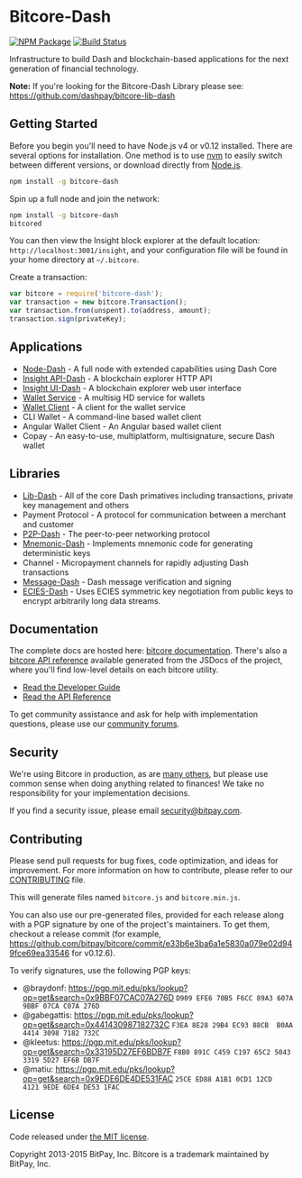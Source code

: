 Bitcore-Dash
=======

[![NPM Package](https://img.shields.io/npm/v/bitcore-dash.svg?style=flat-square)](https://www.npmjs.org/package/bitcore-dash)
[![Build Status](https://img.shields.io/travis/dashpay/bitcore-dash.svg?branch=master&style=flat-square)](https://travis-ci.org/dashpay/bitcore-dash)

Infrastructure to build Dash and blockchain-based applications for the next generation of financial technology.

**Note:** If you're looking for the Bitcore-Dash Library please see: https://github.com/dashpay/bitcore-lib-dash

## Getting Started

Before you begin you'll need to have Node.js v4 or v0.12 installed. There are several options for installation. One method is to use [nvm](https://github.com/creationix/nvm) to easily switch between different versions, or download directly from [Node.js](https://nodejs.org/).

```bash
npm install -g bitcore-dash
```

Spin up a full node and join the network:

```bash
npm install -g bitcore-dash
bitcored
```

You can then view the Insight block explorer at the default location: `http://localhost:3001/insight`, and your configuration file will be found in your home directory at `~/.bitcore`.

Create a transaction:
```js
var bitcore = require('bitcore-dash');
var transaction = new bitcore.Transaction();
var transaction.from(unspent).to(address, amount);
transaction.sign(privateKey);
```

## Applications

- [Node-Dash](https://github.com/dashpay/bitcore-node-dash) - A full node with extended capabilities using Dash Core
- [Insight API-Dash](https://github.com/dashpay/insight-api-dash) - A blockchain explorer HTTP API
- [Insight UI-Dash](https://github.com/dashpay/insight-ui-dash) - A blockchain explorer web user interface
- [Wallet Service](https://github.com/dashpay/bitcore-wallet-service-dash) - A multisig HD service for wallets
- [Wallet Client](https://github.com/dashpay/bitcore-wallet-client-dash) - A client for the wallet service
- CLI Wallet - A command-line based wallet client
- Angular Wallet Client - An Angular based wallet client
- Copay - An easy-to-use, multiplatform, multisignature, secure Dash wallet

## Libraries

- [Lib-Dash](https://github.com/dashpay/bitcore-lib-dash) - All of the core Dash primatives including transactions, private key management and others
- Payment Protocol - A protocol for communication between a merchant and customer
- [P2P-Dash](https://github.com/dashpay/bitcore-p2p-dash) - The peer-to-peer networking protocol
- [Mnemonic-Dash](https://github.com/dashpay/bitcore-mnemonic-dash) - Implements mnemonic code for generating deterministic keys
- Channel - Micropayment channels for rapidly adjusting Dash transactions
- [Message-Dash](https://github.com/dashpay/bitcore-message-dash) - Dash message verification and signing
- [ECIES-Dash](https://github.com/dashpay/bitcore-ecies-dash) - Uses ECIES symmetric key negotiation from public keys to encrypt arbitrarily long data streams.

## Documentation

The complete docs are hosted here: [bitcore documentation](http://bitcore.io/guide/). There's also a [bitcore API reference](http://bitcore.io/api/) available generated from the JSDocs of the project, where you'll find low-level details on each bitcore utility.

- [Read the Developer Guide](http://bitcore.io/guide/)
- [Read the API Reference](http://bitcore.io/api/)

To get community assistance and ask for help with implementation questions, please use our [community forums](http://bitpaylabs.com/c/bitcore).

## Security

We're using Bitcore in production, as are [many others](http://bitcore.io#projects), but please use common sense when doing anything related to finances! We take no responsibility for your implementation decisions.

If you find a security issue, please email security@bitpay.com.

## Contributing

Please send pull requests for bug fixes, code optimization, and ideas for improvement. For more information on how to contribute, please refer to our [CONTRIBUTING](https://github.com/bitpay/bitcore/blob/master/CONTRIBUTING.md) file.

This will generate files named `bitcore.js` and `bitcore.min.js`.

You can also use our pre-generated files, provided for each release along with a PGP signature by one of the project's maintainers. To get them, checkout a release commit (for example, https://github.com/bitpay/bitcore/commit/e33b6e3ba6a1e5830a079e02d949fce69ea33546 for v0.12.6).

To verify signatures, use the following PGP keys:
- @braydonf: https://pgp.mit.edu/pks/lookup?op=get&search=0x9BBF07CAC07A276D `D909 EFE6 70B5 F6CC 89A3 607A 9BBF 07CA C07A 276D`
- @gabegattis: https://pgp.mit.edu/pks/lookup?op=get&search=0x441430987182732C `F3EA 8E28 29B4 EC93 88CB  B0AA 4414 3098 7182 732C`
- @kleetus: https://pgp.mit.edu/pks/lookup?op=get&search=0x33195D27EF6BDB7F `F8B0 891C C459 C197 65C2 5043 3319 5D27 EF6B DB7F`
- @matiu: https://pgp.mit.edu/pks/lookup?op=get&search=0x9EDE6DE4DE531FAC `25CE ED88 A1B1 0CD1 12CD  4121 9EDE 6DE4 DE53 1FAC`

## License

Code released under [the MIT license](https://github.com/bitpay/bitcore/blob/master/LICENSE).

Copyright 2013-2015 BitPay, Inc. Bitcore is a trademark maintained by BitPay, Inc.
